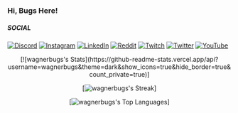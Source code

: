 ### Hi, Bugs Here!

  
##### SOCIAL
[![Discord](https://img.shields.io/badge/Discord-%237289DA.svg?logo=discord&logoColor=white)](https://discord.gg/FHXxNKRC) [![Instagram](https://img.shields.io/badge/Instagram-%23E4405F.svg?logo=Instagram&logoColor=white)](https://instagram.com/wagnerbugs) [![LinkedIn](https://img.shields.io/badge/LinkedIn-%230077B5.svg?logo=linkedin&logoColor=white)](https://linkedin.com/in/wagnerbugs) [![Reddit](https://img.shields.io/badge/Reddit-%23FF4500.svg?logo=Reddit&logoColor=white)](https://reddit.com/user/wagnerbugs) [![Twitch](https://img.shields.io/badge/Twitch-%239146FF.svg?logo=Twitch&logoColor=white)](https://twitch.tv/wagnerbugs) [![Twitter](https://img.shields.io/badge/Twitter-%231DA1F2.svg?logo=Twitter&logoColor=white)](https://twitter.com/wagnerbugs) [![YouTube](https://img.shields.io/badge/YouTube-%23FF0000.svg?logo=YouTube&logoColor=white)](https://youtube.com/@wagnerbugs) 

<div align="center">
  [![wagnerbugs's Stats](https://github-readme-stats.vercel.app/api?username=wagnerbugs&theme=dark&show_icons=true&hide_border=true&count_private=true)]
  
  [![wagnerbugs's Streak](https://github-readme-streak-stats.herokuapp.com/?user=wagnerbugs&theme=dark&hide_border=true)]
  
  [![wagnerbugs's Top Languages](https://github-readme-stats.vercel.app/api/top-langs/?username=wagnerbugs&theme=dark&show_icons=true&hide_border=true&layout=compact)]
  
</div>
